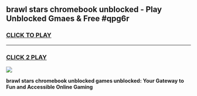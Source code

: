 
## brawl stars chromebook unblocked - Play Unblocked Gmaes & Free #qpg6r
<h3>
<a href="https://news.freeplayer.one?title=brawl_stars_chromebook_unblocked&ref=24F">CLICK TO PLAY</a></h3>
<hr>

<h3>
<a href="https://news.freeplayer.one?title=brawl_stars_chromebook_unblocked&ref=24F">CLICK 2 PLAY</a>
  
</h3>

<a href="https://news.freeplayer.one?title=brawl_stars_chromebook_unblocked&ref=24F/"><img src="https://clearcache.store/games.png"></a>


**brawl stars chromebook unblocked games unblocked: Your Gateway to Fun and Accessible Online Gaming**
